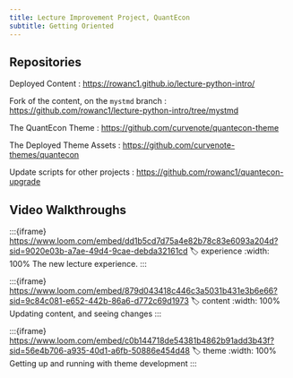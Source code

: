 ```yaml
---
title: Lecture Improvement Project, QuantEcon
subtitle: Getting Oriented
---
```


## Repositories

Deployed Content
: https://rowanc1.github.io/lecture-python-intro/

Fork of the content, on the `mystmd` branch
: https://github.com/rowanc1/lecture-python-intro/tree/mystmd

The QuantEcon Theme
: https://github.com/curvenote/quantecon-theme

The Deployed Theme Assets
: https://github.com/curvenote-themes/quantecon

Update scripts for other projects
: https://github.com/rowanc1/quantecon-upgrade

## Video Walkthroughs

:::{iframe} https://www.loom.com/embed/dd1b5cd7d75a4e82b78c83e6093a204d?sid=9020e03b-a7ae-49d4-9cae-debda32161cd
:label: experience
:width: 100%
The new lecture experience.
:::

:::{iframe} https://www.loom.com/embed/879d043418c446c3a5031b431e3b6e66?sid=9c84c081-e652-442b-86a6-d772c69d1973
:label: content
:width: 100%
Updating content, and seeing changes
:::

:::{iframe} https://www.loom.com/embed/c0b144718de54381b4862b91add3b43f?sid=56e4b706-a935-40d1-a6fb-50886e454d48
:label: theme
:width: 100%
Getting up and running with theme development
:::
